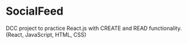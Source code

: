 # SocialFeed
DCC project to practice React.js with CREATE and READ functionality. (React, JavaScript, HTML, CSS)
